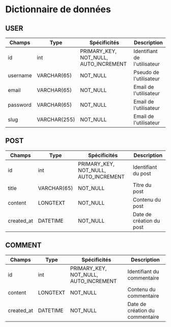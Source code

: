 # Dictionnaire de données

## USER

| Champs | Type | Spécificités | Description |
|--|--|--|--|
| id | int | PRIMARY_KEY, NOT_NULL, AUTO_INCREMENT | Identifiant de l'utilisateur |
| username | VARCHAR(65) | NOT_NULL | Pseudo de l'utilisateur |
| email | VARCHAR(65) | NOT_NULL | Email de l'utilisateur |
| password | VARCHAR(65) | NOT_NULL | Email de l'utilisateur |
| slug | VARCHAR(255) | NOT_NULL | Email de l'utilisateur |

## POST

| Champs | Type | Spécificités | Description |
|--|--|--|--|
| id | int | PRIMARY_KEY, NOT_NULL, AUTO_INCREMENT | Identifiant du post |
| title | VARCHAR(65) | NOT_NULL | Titre du post |
| content | LONGTEXT | NOT_NULL | Contenu du post |
| created_at | DATETIME | NOT_NULL | Date de création du post |

## COMMENT

| Champs | Type | Spécificités | Description |
|--|--|--|--|
| id | int | PRIMARY_KEY, NOT_NULL, AUTO_INCREMENT | Identifiant du commentaire |
| content | LONGTEXT | NOT_NULL | Contenu du commentaire |
| created_at | DATETIME | NOT_NULL | Date de création du commentaire |


